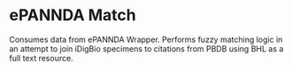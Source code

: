 # ePANNDA Match
Consumes data from ePANNDA Wrapper. Performs fuzzy matching logic in an attempt to join iDigBio specimens to citations from PBDB using BHL as a full text resource.
